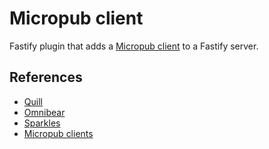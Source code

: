 # Micropub client

Fastify plugin that adds a [Micropub client](https://www.w3.org/TR/micropub/) to a Fastify server.

## References

- [Quill](https://github.com/aaronpk/Quill/)
- [Omnibear](https://github.com/keithjgrant/omnibear)
- [Sparkles](https://github.com/benjifs/sparkles)
- [Micropub clients](https://getindiekit.com/clients)
